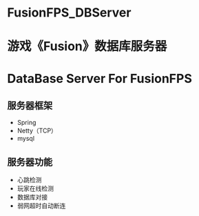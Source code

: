 # FusionFPS_DBServer
# 游戏《Fusion》数据库服务器
# DataBase Server For FusionFPS

## 服务器框架
* Spring
* Netty（TCP）
* mysql

## 服务器功能
* 心跳检测
* 玩家在线检测
* 数据库对接
* 弱网超时自动断连
